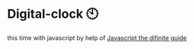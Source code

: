 # Digital-clock 🕙                                                                                                                                                                                                                                    
this time with javascript by help of <a href="https://www.oreilly.com/library/view/javascript-the-definitive/0596101996/">Javascript the difinite guide</a>  
 
   
